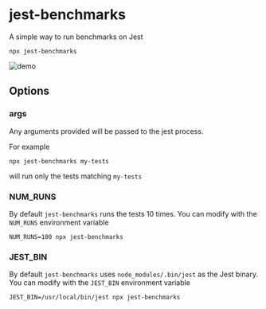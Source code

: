 # jest-benchmarks

A simple way to run benchmarks on Jest

```
npx jest-benchmarks
```

![demo](https://cdn.discordapp.com/attachments/502279239341703168/502517216411910144/jest-benchmarks.gif)

## Options

### args

Any arguments provided will be passed to the jest process.

For example

```
npx jest-benchmarks my-tests
```

will run only the tests matching `my-tests`

### NUM_RUNS

By default `jest-benchmarks` runs the tests 10 times. You can modify with the `NUM_RUNS` environment variable

```
NUM_RUNS=100 npx jest-benchmarks
```

### JEST_BIN

By default `jest-benchmarks` uses `node_modules/.bin/jest` as the Jest binary. You can modify with the `JEST_BIN` environment variable

```
JEST_BIN=/usr/local/bin/jest npx jest-benchmarks
```
